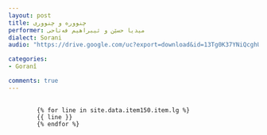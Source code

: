 ```yaml
---
layout: post
title: چنوورە و چنووری
performer: میدیا حسێن و ئیبراهیم فەتاحی
dialect: Sorani
audio: "https://drive.google.com/uc?export=download&id=13Tg0K37YNiQcghUT-QXZw0yqN71PF65b"

categories:
- Goranî

comments: true
---
```


<div class="language-plaintext highlighter-rouge">
    <div class="highlight">
        <pre class="highlight">
            <code>
        {% for line in site.data.item150.item.lg %}
        {{ line }}
        {% endfor %}
            </code>
        </pre>
    </div>
</div>

